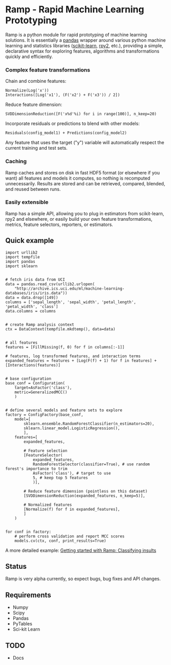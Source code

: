 Ramp - Rapid Machine Learning Prototyping
========

Ramp is a python module for rapid prototyping of machine learning
solutions. It is essentially a [pandas](http://pandas.pydata.org)
wrapper around various python machine learning and statistics libraries
([scikit-learn](http://scikit-learn.org), [rpy2](http://rpy.sourceforge.net/rpy2.html), etc.),
providing a simple, declarative syntax for
exploring features, algorithms and transformations quickly and
efficiently.

### Complex feature transformations
Chain and combine features:

    Normalize(Log('x'))
    Interactions([Log('x1'), (F('x2') + F('x3')) / 2])

Reduce feature dimension:

    SVDDimensionReduction([F('x%d'%i) for i in range(100)], n_keep=20)

Incorporate residuals or predictions to blend with other models:

    Residuals(config_model1) + Predictions(config_model2)
Any feature that uses the target ("y") variable will automatically respect the
current training and test sets.

### Caching
Ramp caches and stores on disk in fast HDF5 format (or elsewhere if you want) all features and models it
computes, so nothing is recomputed unnecessarily. Results are stored 
and can be retrieved, compared, blended, and reused between runs.

### Easily extensible
Ramp has a simple API, allowing you to plug in estimators from
scikit-learn, rpy2 and elsewhere, or easily build your own feature
transformations, metrics, feature selectors, reporters, or estimators.


## Quick example
    import urllib2
    import tempfile
    import pandas
    import sklearn


    # fetch iris data from UCI
    data = pandas.read_csv(urllib2.urlopen(
        "http://archive.ics.uci.edu/ml/machine-learning-databases/iris/iris.data"))
    data = data.drop([149])
    columns = ['sepal_length', 'sepal_width', 'petal_length', 'petal_width', 'class']
    data.columns = columns


    # create Ramp analysis context
    ctx = DataContext(tempfile.mkdtemp(), data=data)


    # all features
    features = [FillMissing(f, 0) for f in columns[:-1]]

    # features, log transformed features, and interaction terms
    expanded_features = features + [Log(F(f) + 1) for f in features] + [Interactions(features)]


    # base configuration
    base_conf = Configuration(
        target=AsFactor('class'),
        metric=GeneralizedMCC()
        )


    # define several models and feature sets to explore
    factory = ConfigFactory(base_conf,
        model=[
            sklearn.ensemble.RandomForestClassifier(n_estimators=20),
            sklearn.linear_model.LogisticRegression(),
            ],
        features=[
            expanded_features,

            # Feature selection
            [FeatureSelector(
                expanded_features,
                RandomForestSelector(classifier=True), # use random forest's importance to trim
                AsFactor('class'), # target to use
                5, # keep top 5 features
                )],

            # Reduce feature dimension (pointless on this dataset)
            [SVDDimensionReduction(expanded_features, n_keep=5)],

            # Normalized features
            [Normalize(f) for f in expanded_features],
            ]
        )


    for conf in factory:
        # perform cross validation and report MCC scores
        models.cv(ctx, conf, print_results=True)

A more detailed example: [Getting started with Ramp: Classifying insults](http://kenvanharen.com/)

## Status
Ramp is very alpha currently, so expect bugs, bug fixes and API changes.

## Requirements
 * Numpy
 * Scipy    
 * Pandas
 * PyTables
 * Sci-kit Learn

## TODO
- Docs
